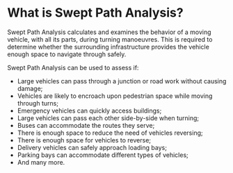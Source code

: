 # What is Swept Path Analysis?

Swept Path Analysis calculates and examines the behavior of a moving vehicle, with all its parts, during turning manoeuvres. This is required to determine whether the surrounding infrastructure provides the vehicle enough space to navigate through safely.

Swept Path Analysis can be used to assess if:

- Large vehicles can pass through a junction or road work without causing damage;
- Vehicles are likely to encroach upon pedestrian space while moving through turns;
- Emergency vehicles can quickly access buildings;
- Large vehicles can pass each other side-by-side when turning;
- Buses can accommodate the routes they serve;
- There is enough space to reduce the need of vehicles reversing;
- There is enough space for vehicles to reverse;
- Delivery vehicles can safely approach loading bays;
- Parking bays can accommodate different types of vehicles;
- And many more.

